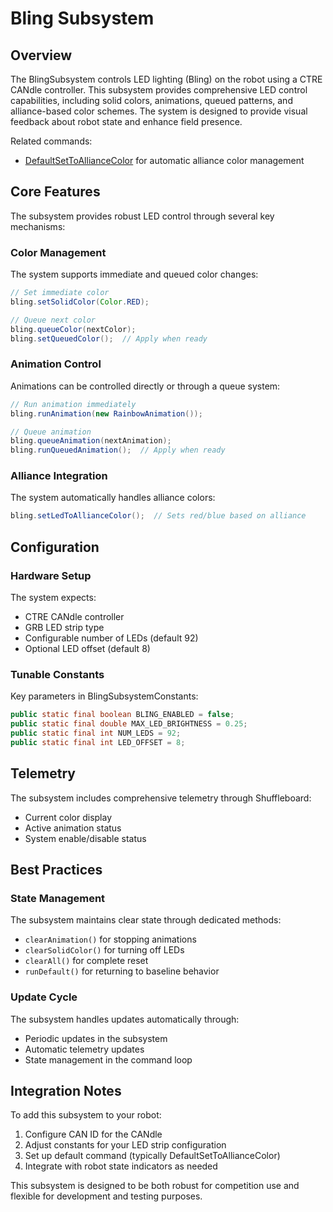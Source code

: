 # Bling Subsystem

## Overview
The BlingSubsystem controls LED lighting (Bling) on the robot using a CTRE CANdle controller. This subsystem provides comprehensive LED control capabilities, including solid colors, animations, queued patterns, and alliance-based color schemes. The system is designed to provide visual feedback about robot state and enhance field presence.

Related commands:
- [DefaultSetToAllianceColor](../../commands/defaultsettoalliancecolor.md) for automatic alliance color management

## Core Features
The subsystem provides robust LED control through several key mechanisms:

### Color Management
The system supports immediate and queued color changes:
```java
// Set immediate color
bling.setSolidColor(Color.RED);

// Queue next color
bling.queueColor(nextColor);
bling.setQueuedColor();  // Apply when ready
```

### Animation Control
Animations can be controlled directly or through a queue system:
```java
// Run animation immediately
bling.runAnimation(new RainbowAnimation());

// Queue animation
bling.queueAnimation(nextAnimation);
bling.runQueuedAnimation();  // Apply when ready
```

### Alliance Integration
The system automatically handles alliance colors:
```java
bling.setLedToAllianceColor();  // Sets red/blue based on alliance
```

## Configuration

### Hardware Setup
The system expects:
- CTRE CANdle controller
- GRB LED strip type
- Configurable number of LEDs (default 92)
- Optional LED offset (default 8)

### Tunable Constants
Key parameters in BlingSubsystemConstants:
```java
public static final boolean BLING_ENABLED = false;
public static final double MAX_LED_BRIGHTNESS = 0.25;
public static final int NUM_LEDS = 92;
public static final int LED_OFFSET = 8;
```

## Telemetry
The subsystem includes comprehensive telemetry through Shuffleboard:
- Current color display
- Active animation status
- System enable/disable status

## Best Practices

### State Management
The subsystem maintains clear state through dedicated methods:
- `clearAnimation()` for stopping animations
- `clearSolidColor()` for turning off LEDs
- `clearAll()` for complete reset
- `runDefault()` for returning to baseline behavior

### Update Cycle
The subsystem handles updates automatically through:
- Periodic updates in the subsystem
- Automatic telemetry updates
- State management in the command loop

## Integration Notes
To add this subsystem to your robot:

1. Configure CAN ID for the CANdle
2. Adjust constants for your LED strip configuration
3. Set up default command (typically DefaultSetToAllianceColor)
4. Integrate with robot state indicators as needed

This subsystem is designed to be both robust for competition use and flexible for development and testing purposes.
